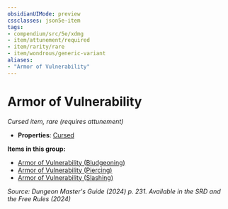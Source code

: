 ```yaml
---
obsidianUIMode: preview
cssclasses: json5e-item
tags:
- compendium/src/5e/xdmg
- item/attunement/required
- item/rarity/rare
- item/wondrous/generic-variant
aliases: 
- "Armor of Vulnerability"
---
```

# Armor of Vulnerability
*Cursed item, rare (requires attunement)*  


- **Properties**: [Cursed](item-properties.md#Cursed%20Items)

**Items in this group:**

- [Armor of Vulnerability (Bludgeoning)](/3-Mechanics/CLI/items/armor-of-vulnerability-bludgeoning-xdmg.md)
- [Armor of Vulnerability (Piercing)](/3-Mechanics/CLI/items/armor-of-vulnerability-piercing-xdmg.md)
- [Armor of Vulnerability (Slashing)](/3-Mechanics/CLI/items/armor-of-vulnerability-slashing-xdmg.md)

*Source: Dungeon Master's Guide (2024) p. 231. Available in the <span title='Systems Reference Document (5.2)'>SRD</span> and the Free Rules (2024)*